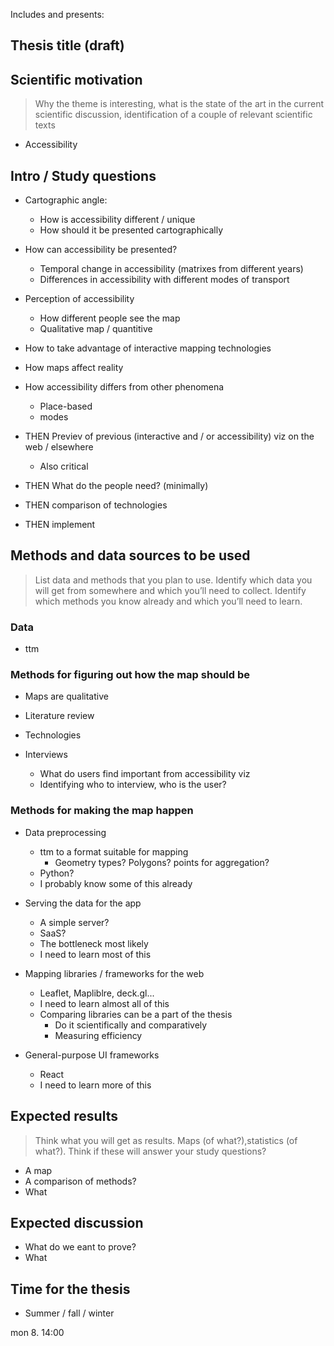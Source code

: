 Includes and presents:
## Thesis title (draft)

## Scientific motivation

>Why the theme is interesting, what is the state of the art in the current
scientific discussion, identification of a couple of relevant scientific texts

- Accessibility 


## Intro / Study questions
- Cartographic angle:
  - How is accessibility different / unique
  - How should it be presented cartographically

- How can accessibility be presented?
  - Temporal change in accessibility (matrixes from different years)
  - Differences in accessibility with different modes of transport

- Perception of accessibility
  - How different people see the map
  - Qualitative map / quantitive

- How to take advantage of interactive mapping technologies 


- How maps affect reality
- How accessibility differs from other phenomena
  - Place-based
  - modes
- THEN Previev of previous (interactive and / or accessibility) viz on the web / elsewhere
  - Also critical
- THEN What do the people need? (minimally)
- THEN comparison of technologies
- THEN implement


## Methods and data sources to be used

>List data and methods that you plan to use. Identify which data you will get
from somewhere and which you’ll need to collect. Identify which methods you know
already and which you’ll need to learn.

### Data
- ttm

### Methods for figuring out how the map should be

- Maps are qualitative

- Literature review

- Technologies

- Interviews
  - What do users find important from accessibility viz
  - Identifying who to interview, who is the user?


### Methods for making the map happen

- Data preprocessing
  - ttm to a format suitable for mapping
    - Geometry types? Polygons? points for aggregation?
  - Python?
  - I probably know some of this already

- Serving the data for the app
  - A simple server?
  - SaaS?
  - The bottleneck most likely
  - I need to learn most of this

- Mapping libraries / frameworks for the web
  - Leaflet, Mapliblre, deck.gl...
  - I need to learn almost all of this
  - Comparing libraries can be a part of the thesis
    - Do it scientifically and comparatively
    - Measuring efficiency

- General-purpose UI frameworks
  - React
  - I need to learn more of this


## Expected results

>Think what you will get as results. Maps (of what?),statistics (of what?). Think
if these will answer your study questions?

- A map
- A comparison of methods?
- What 


## Expected discussion

- What do we eant to prove?
- What 


## Time for the thesis
- Summer / fall / winter

mon 8. 14:00
